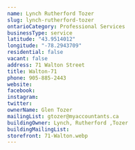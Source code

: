 ```yaml
---
name: Lynch Rutherford Tozer
slug: lynch-rutherford-tozer
ontarioCategory: Professional Services
businessType: service
latitude: "43.9514012"
longitude: "-78.2943709"
residential: false
vacant: false
address: 71 Walton Street
title: Walton-71
phone: 905-885-2443
website:
facebook:
instagram:
twitter:
ownerName: Glen Tozer
mailingList: gtozer@myaccountants.ca
buildingOwner: Lynch, Rutherford ,Tozer
buildingMailingList:
storefront: 71-Walton.webp
---
```


